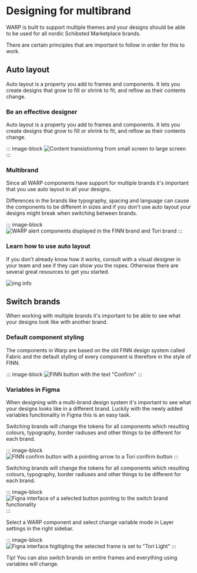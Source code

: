 # Designing for multibrand
WARP is built to support multiple themes and your designs should be able to be used for all nordic Schibsted Marketplace brands.

There are certain principles that are important to follow in order for this to work.

## Auto layout
Auto layout is a property you add to frames and components. It lets you create designs that grow to fill or shrink to fit, and reflow as their contents change.

### Be an effective designer
Auto layout is a property you add to frames and components. It lets you create designs that grow to fill or shrink to fit, and reflow as their contents change.

::: image-block
![Content transistioning from small screen to large screen](/public/images/get-started/be-an-effective-designer.png)
:::

### Multibrand
Since all WARP components have support for multiple brands it's important that you use auto layout in all your designs.

Differences in the brands like typography, spacing and language can cause the components to be different in sizes and if you don't use auto layout your designs might break when switching between brands.

::: image-block
![WARP alert components displayed in the FINN brand and Tori brand](/public/images/get-started/multibrand-alerts.png)
:::

### Learn how to use auto layout
If you don't already know how it works, consult with a visual designer in your team and see if they can show you the ropes. Otherwise there are several great resources to get you started.

![img info](https://i.imgur.com/OvMZBs9.jpg)

## Switch brands
When working with multiple brands it's important to be able to see what your designs look like with another brand.

### Default component styling
The components in Warp are based on the old FINN design system called Fabric and the default styling of every component is therefore in the style of FINN.

::: image-block
![FINN button with the text "Confirm"](/public/images/get-started/default-component-styling.png)
:::

### Variables in Figma
When designing with a multi-brand design system it's important to see what your designs looks like in a different brand. Luckily with the newly added variables functionality in Figma this is an easy task.

Switching brands will change the tokens for all components which resulting colours, typography, border radiuses and other things to be different for each brand.

::: image-block
![FINN confirm button with a pointing arrow to a Tori confirm button](/images/get-started/variables-in-figma.png)
:::

Switching brands will change the tokens for all components which resulting colours, typography, border radiuses and other things to be different for each brand.

::: image-block
![Figna interface of a selected button pointing to the switch brand functionality](/images/get-started/variables-in-figma2.png)
:::

Select a WARP component and select change variable mode in Layer settings in the right sidebar.

::: image-block
![Figna interface higtligting the selected frame is set to "Tori Light"](/images/get-started/variables-in-figma3.png)
:::

Tip! You can also switch brands on entire frames and everything using variables will change.